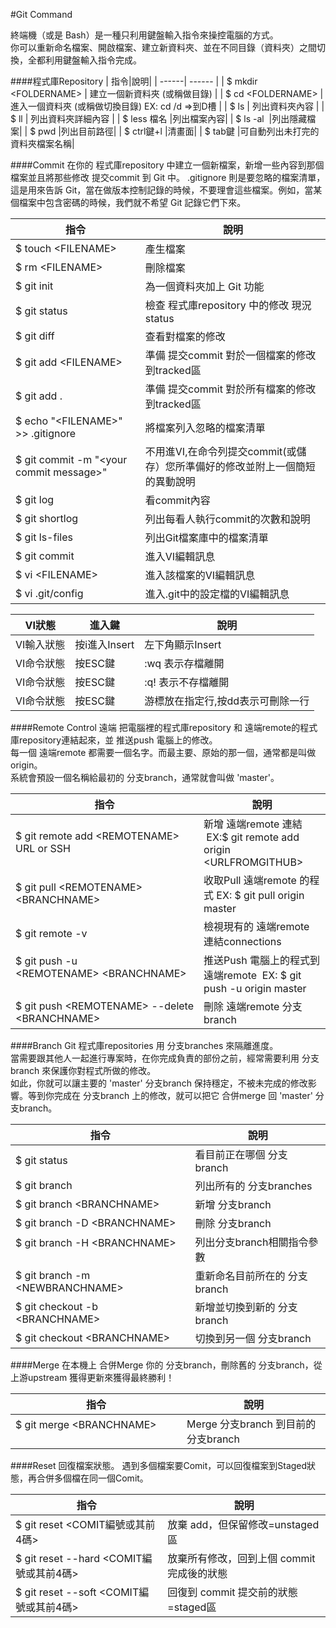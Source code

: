 #Git Command

終端機（或是 Bash）是一種只利用鍵盤輸入指令來操控電腦的方式。  
你可以重新命名檔案、開啟檔案、建立新資料夾、並在不同目錄（資料夾）之間切換，全都利用鍵盤輸入指令完成。

####程式庫Repository
| 指令|說明|
| ------| ------ | 
| $ mkdir \<FOLDERNAME> | 建立一個新資料夾 (或稱做目錄) | 
| $ cd \<FOLDERNAME>    | 進入一個資料夾 (或稱做切換目錄) EX: cd /d =>到D槽 | 
| $ ls                  | 列出資料夾內容 | 
| $ ll                  | 列出資料夾詳細內容 | 
| $ less 檔名           |列出檔案內容|
| $ ls -al              |列出隱藏檔案|
| $ pwd                 |列出目前路徑|
| $ ctrl鍵+l            |清畫面|
| $ tab鍵               |可自動列出未打完的資料夾檔案名稱|

####Commit
在你的 程式庫repository 中建立一個新檔案，新增一些內容到那個檔案並且將那些修改 提交commit 到 Git 中。
.gitignore 則是要忽略的檔案清單，這是用來告訴 Git，當在做版本控制記錄的時候，不要理會這些檔案。例如，當某個檔案中包含密碼的時候，我們就不希望 Git 記錄它們下來。

|指令|說明|
| ------| ------ |
| $ touch \<FILENAME>   |產生檔案|
| $ rm \<FILENAME>      |刪除檔案|
| $ git init            |為一個資料夾加上 Git 功能|
| $ git status          |檢查 程式庫repository 中的修改 現況status|
| $ git diff            |查看對檔案的修改|
| $ git add \<FILENAME> |準備 提交commit 對於一個檔案的修改到tracked區|
| $ git add .           |準備 提交commit 對於所有檔案的修改到tracked區|
| $ echo "\<FILENAME>" >> .gitignore       |將檔案列入忽略的檔案清單|
| $ git commit -m "\<your commit message>" |不用進VI,在命令列提交commit(或儲存）您所準備好的修改並附上一個簡短的異動說明|
| $ git log             |看commit內容|
| $ git shortlog        |列出每看人執行commit的次數和說明|
| $ git ls-files        |列出Git檔案庫中的檔案清單|
| $ git commit          |進入VI編輯訊息|
| $ vi \<FILENAME>      |進入該檔案的VI編輯訊息|
| $ vi .git/config      |進入.git中的設定檔的VI編輯訊息|

|VI狀態|進入鍵|說明|
| ------| ------ | ------ |
|VI輸入狀態|按i進入Insert|左下角顯示Insert|
|VI命令狀態|按ESC鍵|:wq 表示存檔離開|
|VI命令狀態|按ESC鍵|:q! 表示不存檔離開|
|VI命令狀態|按ESC鍵|游標放在指定行,按dd表示可刪除一行|

####Remote Control 遠端
把電腦裡的程式庫repository 和 遠端remote的程式庫repository連結起來，並 推送push 電腦上的修改。     
每一個 遠端remote 都需要一個名字。而最主要、原始的那一個，通常都是叫做 origin。   
系統會預設一個名稱給最初的 分支branch，通常就會叫做 'master'。 

|指令|說明|
| ------| ------ | 
| $ git remote add \<REMOTENAME> URL or SSH     | 新增 遠端remote 連結  EX:$ git remote add origin \<URLFROMGITHUB> |
| $ git pull \<REMOTENAME> \<BRANCHNAME>        | 收取Pull 遠端remote 的程式 EX: $ git pull origin master|
| $ git remote -v                               | 檢視現有的 遠端remote 連結connections|
| $ git push -u \<REMOTENAME> \<BRANCHNAME>        | 推送Push 電腦上的程式到 遠端remote  EX: $ git push -u origin master|
| $ git push \<REMOTENAME> --delete \<BRANCHNAME>  |刪除 遠端remote 分支branch|

####Branch
Git 程式庫repositories 用 分支branches 來隔離進度。    
當需要跟其他人一起進行專案時，在你完成負責的部份之前，經常需要利用 分支branch 來保護你對程式所做的修改。    
如此，你就可以讓主要的 'master' 分支branch 保持穩定，不被未完成的修改影響。等到你完成在 分支branch 上的修改，就可以把它 合併merge 回 'master' 分支branch。

|指令|說明|
| ------| ------ |
| $ git status                        |看目前正在哪個 分支branch|
| $ git branch                        |列出所有的 分支branches|
| $ git branch \<BRANCHNAME>          |新增 分支branch|
| $ git branch -D \<BRANCHNAME>       |刪除 分支branch|
| $ git branch -H \<BRANCHNAME>       |列出分支branch相關指令參數|
| $ git branch -m \<NEWBRANCHNAME>    |重新命名目前所在的 分支branch|
| $ git checkout -b \<BRANCHNAME>     |新增並切換到新的 分支branch|
| $ git checkout \<BRANCHNAME>        |切換到另一個 分支branch|

####Merge 
在本機上 合併Merge 你的 分支branch，刪除舊的 分支branch，從 上游upstream 獲得更新來獲得最終勝利！

|指令|說明|
| ------| ------ |
| $ git merge \<BRANCHNAME>                        |Merge 分支branch 到目前的 分支branch|

####Reset
回復檔案狀態。
遇到多個檔案要Comit，可以回復檔案到Staged狀態，再合併多個檔在同一個Comit。

|指令|說明|
| ------| ------ |
| $ git reset \<COMIT編號或其前4碼>         | 放棄 add，但保留修改=unstaged區|
| $ git reset --hard \<COMIT編號或其前4碼>  | 放棄所有修改，回到上個 commit 完成後的狀態|
| $ git reset --soft \<COMIT編號或其前4碼>  | 回復到 commit 提交前的狀態=staged區|

